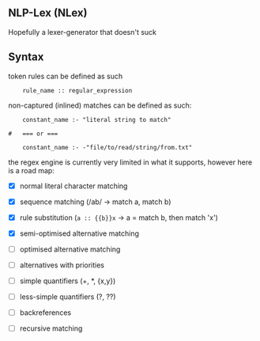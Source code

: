 ## NLP-Lex (NLex)

Hopefully a lexer-generator that doesn't suck


## Syntax

token rules can be defined as such
    
```
    rule_name :: regular_expression
```

non-captured (inlined) matches can be defined as such:

```
    constant_name :- "literal string to match"

#   === or ===
    
    constant_name :- -"file/to/read/string/from.txt"
```

the regex engine is currently very limited in what it supports, however here is a road map:

- [X] normal literal character matching
- [X] sequence matching (/ab/ -> match a, match b)
- [X] rule substitution (`a :: {{b}}x` -> a = match b, then match 'x')
- [X] semi-optimised alternative matching
- [ ] optimised alternative matching
- [ ] alternatives with priorities
- [ ] simple quantifiers (\+, \*, {x,y})
- [ ] less-simple quantifiers (?, ??)
- [ ] backreferences 
- [ ] recursive matching

